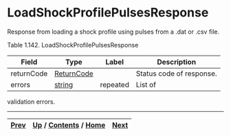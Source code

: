 # LoadShockProfilePulsesResponse

Response from loading a shock profile using pulses from a .dat or .csv file.

Table 1.142. LoadShockProfilePulsesResponse

Field| Type| Label| Description  
---|---|---|---  
returnCode| [ReturnCode](ch01s04s04.md "Return Code")|  | Status code of response.  
errors| [string](ch01s11.md "gRPC Scalar Value Types")| repeated| List of
validation errors.  
  
  

* * *

[Prev](ch01s06s30s02.md) | [Up](ch01s06s30.md) / [Contents](index.md) / [Home](../../index.htm)|  [Next](ch01s06s30s04.md)  
---|---|---

